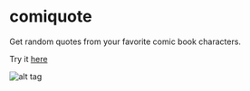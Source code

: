 # comiquote
Get random quotes from your favorite comic book characters.

Try it [here]

![alt tag](https://raw.github.com/Goehybrid/comiquote/master/img/preview.JPG)

[here]: <http://goehybrid.github.io/comiquote/>
